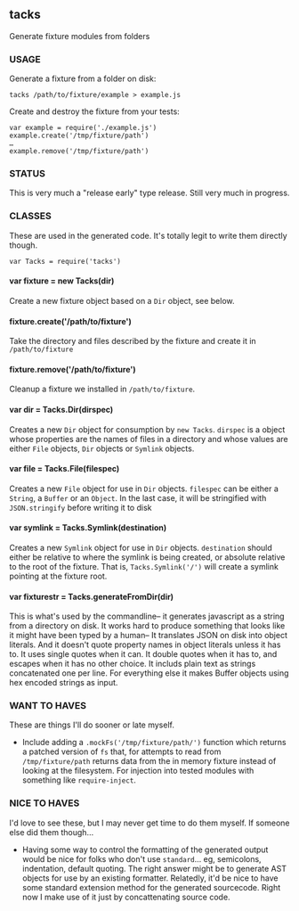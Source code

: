 ## tacks

Generate fixture modules from folders

### USAGE

Generate a fixture from a folder on disk:

```
tacks /path/to/fixture/example > example.js
```

Create and destroy the fixture from your tests:

```
var example = require('./example.js')
example.create('/tmp/fixture/path')
…
example.remove('/tmp/fixture/path')
```

### STATUS

This is very much a "release early" type release.  Still very much in
progress.

### CLASSES

These are used in the generated code. It's totally legit to write them directly though.

```
var Tacks = require('tacks')
```

#### var fixture = new Tacks(dir)

Create a new fixture object based on a `Dir` object, see below.

#### fixture.create('/path/to/fixture')

Take the directory and files described by the fixture and create it in `/path/to/fixture`

#### fixture.remove('/path/to/fixture')

Cleanup a fixture we installed in `/path/to/fixture`.

#### var dir = Tacks.Dir(dirspec)

Creates a new `Dir` object for consumption by `new Tacks`.  `dirspec` is a
object whose properties are the names of files in a directory and whose
values are either `File` objects, `Dir` objects or `Symlink` objects.

#### var file = Tacks.File(filespec)

Creates a new `File` object for use in `Dir` objects. `filespec` can be
either a `String`, a `Buffer` or an `Object`. In the last case, it
will be stringified with `JSON.stringify` before writing it to disk

#### var symlink = Tacks.Symlink(destination)

Creates a new `Symlink` object for use in `Dir` objects. `destination` should
either be relative to where the symlink is being created, or absolute relative
to the root of the fixture. That is, `Tacks.Symlink('/')` will create a symlink
pointing at the fixture root.

#### var fixturestr = Tacks.generateFromDir(dir)

This is what's used by the commandline– it generates javascript as a string
from a directory on disk.  It works hard to produce something that looks
like it might have been typed by a human– It translates JSON on disk into
object literals.  And it doesn't quote property names in object literals
unless it has to.  It uses single quotes when it can.  It double quotes when
it has to, and escapes when it has no other choice. It includs plain text
as strings concatenated one per line. For everything else it makes Buffer
objects using hex encoded strings as input.

### WANT TO HAVES

These are things I'll do sooner or late myself.

* Include adding a `.mockFs('/tmp/fixture/path/')` function which returns a
  patched version of `fs` that, for attempts to read from `/tmp/fixture/path`
  returns data from the in memory fixture instead of looking at the
  filesystem.  For injection into tested modules with something like
  `require-inject`.

### NICE TO HAVES

I'd love to see these, but I may never get time to do them myself.  If
someone else did them though…

* Having some way to control the formatting of the generated output would be
  nice for folks who don't use `standard`… eg, semicolons, indentation,
  default quoting. The right answer might be to generate AST objects for
  use by an existing formatter. Relatedly, it'd be nice to have some
  standard extension method for the generated sourcecode. Right now I make
  use of it just by concattenating source code.

